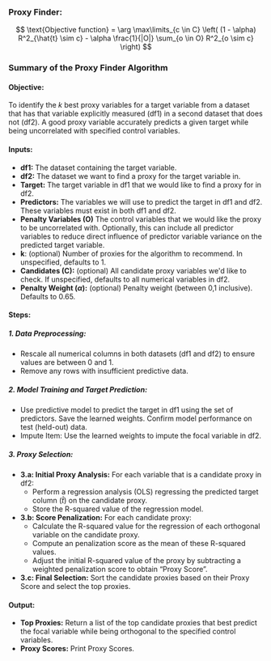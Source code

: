 ### Proxy Finder:

$$
\text{Objective function} = \arg \max\limits_{c \in C} \left( (1 - \alpha) R^2_{\hat{t} \sim c} - \alpha \frac{1}{|O|} \sum_{o \in O} R^2_{o \sim c} \right)
$$

### Summary of the Proxy Finder Algorithm  

#### Objective:  
To identify the *k* best proxy variables for a target variable from a dataset that has that variable explicitly measured (df1) in a second dataset that does not (df2). A good proxy variable accurately predicts a given target while being uncorrelated with specified control variables.   

#### Inputs:

 - **df1:** The dataset containing the target variable.
 - **df2:** The dataset we want to find a proxy for the target variable in.
 - **Target:** The target variable in df1 that we would like to find a proxy for in df2.
 - **Predictors:** The variables we will use to predict the target in df1 and df2. These variables must exist in both df1 and df2.
 - **Penalty Variables (O)** The control variables that we would like the proxy to be uncorrelated with. Optionally, this can include all predictor variables to reduce direct influence of predictor variable variance on the predicted target variable.
 - **k**: (optional) Number of proxies for the algorithm to recommend. In unspecified, defaults to 1.
 - **Candidates (C):** (optional) All candidate proxy variables we'd like to check. If unspecified, defaults to all numerical variables in df2.
 - **Penalty Weight ($\alpha$):** (optional) Penalty weight (between 0,1 inclusive). Defaults to 0.65.
   
#### Steps:
##### 1. Data Preprocessing:  
 - Rescale all numerical columns in both datasets (df1 and df2) to ensure values are between 0 and 1.
 - Remove any rows with insufficient predictive data.
##### 2. Model Training and Target Prediction:
 - Use predictive model to predict the target in df1 using the set of predictors. Save the learned weights. Confirm model performance on test (held-out) data.
 - Impute Item: Use the learned weights to impute the focal variable in df2.
##### 3. Proxy Selection:
 - **3.a: Initial Proxy Analysis:** For each variable that is a candidate proxy in df2:
   - Perform a regression analysis (OLS) regressing the predicted target column ($\hat{t}$) on the candidate proxy.
   - Store the R-squared value of the regression model.
 - **3.b: Score Penalization:** For each candidate proxy:
   - Calculate the R-squared value for the regression of each orthogonal variable on the candidate proxy.
   - Compute an penalization score as the mean of these R-squared values.
   - Adjust the initial R-squared value of the proxy by subtracting a weighted penalization score to obtain “Proxy Score”.
 - **3.c: Final Selection:** Sort the candidate proxies based on their Proxy Score and select the top proxies.

#### Output:
 - **Top Proxies:** Return a list of the top candidate proxies that best predict the focal variable while being orthogonal to the specified control variables.
 - **Proxy Scores:** Print Proxy Scores.
